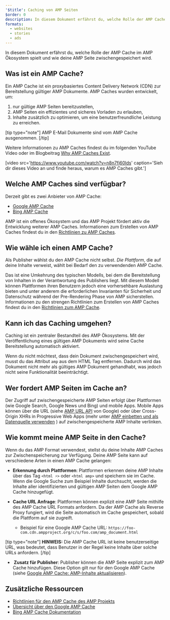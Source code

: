 ```yaml
---
'$title': Caching von AMP Seiten
$order: 0
description: In diesem Dokument erfährst du, welche Rolle der AMP Cache im AMP Ökosystem spielt und wie deine AMP Seite zwischengespeichert wird.
formats:
  - websites
  - stories
  - ads
---
```


In diesem Dokument erfährst du, welche Rolle der AMP Cache im AMP Ökosystem spielt und wie deine AMP Seite zwischengespeichert wird.

## Was ist ein AMP Cache?

Ein <a>AMP Cache</a> ist ein proxybasiertes Content Delivery Network (CDN) zur Bereitstellung gültiger AMP Dokumente. AMP Caches wurden entwickelt, um:

1. nur gültige AMP Seiten bereitzustellen,
2. AMP Seiten ein effizientes und sicheres Vorladen zu erlauben,
3. Inhalte zusätzlich zu optimieren, um eine benutzerfreundliche Leistung zu erreichen.

[tip type="note"] AMP E-Mail Dokumente sind vom AMP Cache ausgenommen. [/tip]

Weitere Informationen zu AMP Caches findest du im folgenden YouTube Video oder im Blogbeitrag [ Why AMP Caches Exist](https://medium.com/@pbakaus/why-amp-caches-exist-cd7938da2456).

[video src='https://www.youtube.com/watch?v=n8n7fj60lds' caption='Sieh dir dieses Video an und finde heraus, warum es AMP Caches gibt.']

## Welche AMP Caches sind verfügbar?

Derzeit gibt es zwei Anbieter von AMP Cache:

- [Google AMP Cache](https://developers.google.com/amp/cache/)
- [Bing AMP Cache](https://www.bing.com/webmaster/help/bing-amp-cache-bc1c884c)

AMP ist ein offenes Ökosystem und das AMP Projekt fördert aktiv die Entwicklung weiterer AMP Caches. Informationen zum Erstellen von AMP Caches findest du in den [Richtlinien zu AMP Caches](https://github.com/ampproject/amphtml/blob/master/spec/amp-cache-guidelines.md).

## Wie wähle ich einen AMP Cache?

Als Publisher wählst du den AMP Cache nicht selbst. _Die Plattform_, die auf deine Inhalte verweist, wählt bei Bedarf den zu verwendenden AMP Cache.

Das ist eine Umkehrung des typischen Modells, bei dem die Bereitstellung von Inhalten in der Verantwortung des Publishers liegt. Mit diesem Modell können Plattformen ihren Benutzern jedoch eine vorhersehbare Auslastung bieten und unter anderem die erforderlichen Invarianten für Sicherheit und Datenschutz während der Pre-Rendering Phase von AMP sicherstellen. Informationen zu den strengen Richtlinien zum Erstellen von AMP Caches findest du in den [Richtlinien zum AMP Cache](https://github.com/ampproject/amphtml/blob/master/spec/amp-cache-guidelines.md).

## Kann ich das Caching umgehen?

Caching ist ein zentraler Bestandteil des AMP Ökosystems. Mit der Veröffentlichung eines gültigen AMP Dokuments wird seine Cache Bereitstellung automatisch aktiviert.

Wenn du nicht möchtest, dass dein Dokument zwischengespeichert wird, musst du das Attribut `amp` aus dem HTML Tag entfernen. Dadurch wird das Dokument nicht mehr als gültiges AMP Dokument gehandhabt, was jedoch nicht seine Funktionalität beeinträchtigt.

## Wer fordert AMP Seiten im Cache an?

Der Zugriff auf zwischengespeicherte AMP Seiten erfolgt über Plattformen (wie Google Search, Google News und Bing) und mobile Apps. Mobile Apps können über die URL (siehe [AMP URL API](https://developers.google.com/amp/cache/use-amp-url) von Google) oder über Cross-Origin XHRs in Progressive Web Apps (mehr unter [AMP einbetten und als Datenquelle verwenden](../../../../documentation/guides-and-tutorials/integrate/amp-in-pwa.md) ) auf zwischengespeicherte AMP Inhalte verlinken.

<amp-img src="/static/img/docs/platforms_accessing_cache.png" width="1054" height="356" layout="responsive" alt="platforms and mobile apps access cached AMP pages"></amp-img>

## Wie kommt meine AMP Seite in den Cache?

Wenn du das AMP Format verwendest, stellst du deine Inhalte AMP Caches zur Zwischenspeicherung zur Verfügung. Deine AMP Seite kann auf verschiedene Arten in einen AMP Cache gelangen:

- **Erkennung durch Plattformen**: Plattformen erkennen deine AMP Inhalte über das Tag `<html ⚡>` oder `<html amp>` und speichern sie im Cache. Wenn die Google Suche zum Beispiel Inhalte durchsucht, werden die Inhalte aller identifizierten und gültigen AMP Seiten dem Google AMP Cache hinzugefügt.

- **Cache URL Anfrage**: Plattformen können explizit eine AMP Seite mithilfe des AMP Cache URL Formats anfordern. Da der AMP Cache als Reverse Proxy fungiert, wird die Seite automatisch im Cache gespeichert, sobald die Plattform auf sie zugreift.

  - Beispiel für eine Google AMP Cache URL: `https://foo-com.cdn.ampproject.org/c/s/foo.com/amp_document.html`

[tip type="note"] **HINWEIS:** Die AMP Cache URL ist keine benutzerseitige URL, was bedeutet, dass Benutzer in der Regel keine Inhalte über solche URLs anfordern. [/tip]

- **&nbsp;Zusatz für Publisher**: Publisher können die AMP Seite explizit zum AMP Cache hinzufügen. Diese Option gilt nur für den Google AMP Cache (siehe [Google AMP Cache: AMP-Inhalte aktualisieren](https://developers.google.com/amp/cache/update-cache)).

## Zusätzliche Ressourcen

- [Richtlinien für den AMP Cache des AMP Projekts](https://github.com/ampproject/amphtml/blob/master/spec/amp-cache-guidelines.md)
- [Übersicht über den Google AMP Cache](https://developers.google.com/amp/cache/overview)
- [Bing AMP Cache Dokumentation](https://www.bing.com/webmaster/help/bing-amp-cache-bc1c884c)
